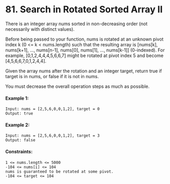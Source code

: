 # 81. Search in Rotated Sorted Array II
There is an integer array nums sorted in non-decreasing order (not necessarily with distinct values).

Before being passed to your function, nums is rotated at an unknown pivot index k (0 <= k < nums.length) such that the resulting array is [nums[k], nums[k+1], ..., nums[n-1], nums[0], nums[1], ..., nums[k-1]] (0-indexed). For example, [0,1,2,4,4,4,5,6,6,7] might be rotated at pivot index 5 and become [4,5,6,6,7,0,1,2,4,4].

Given the array nums after the rotation and an integer target, return true if target is in nums, or false if it is not in nums.

You must decrease the overall operation steps as much as possible.

 

#### Example 1:
````
Input: nums = [2,5,6,0,0,1,2], target = 0
Output: true
````
#### Example 2:
````
Input: nums = [2,5,6,0,0,1,2], target = 3
Output: false
 ````

#### Constraints:
````
1 <= nums.length <= 5000
-104 <= nums[i] <= 104
nums is guaranteed to be rotated at some pivot.
-104 <= target <= 104
````
